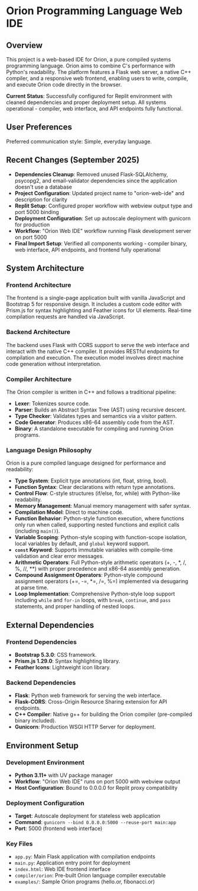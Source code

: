 # Orion Programming Language Web IDE

## Overview
This project is a web-based IDE for Orion, a pure compiled systems programming language. Orion aims to combine C's performance with Python's readability. The platform features a Flask web server, a native C++ compiler, and a responsive web frontend, enabling users to write, compile, and execute Orion code directly in the browser. 

**Current Status**: Successfully configured for Replit environment with cleaned dependencies and proper deployment setup. All systems operational - compiler, web interface, and API endpoints fully functional.

## User Preferences
Preferred communication style: Simple, everyday language.

## Recent Changes (September 2025)
- **Dependencies Cleanup**: Removed unused Flask-SQLAlchemy, psycopg2, and email-validator dependencies since the application doesn't use a database
- **Project Configuration**: Updated project name to "orion-web-ide" and description for clarity
- **Replit Setup**: Configured proper workflow with webview output type and port 5000 binding
- **Deployment Configuration**: Set up autoscale deployment with gunicorn for production
- **Workflow**: "Orion Web IDE" workflow running Flask development server on port 5000
- **Final Import Setup**: Verified all components working - compiler binary, web interface, API endpoints, and frontend fully operational

## System Architecture
### Frontend Architecture
The frontend is a single-page application built with vanilla JavaScript and Bootstrap 5 for responsive design. It includes a custom code editor with Prism.js for syntax highlighting and Feather icons for UI elements. Real-time compilation requests are handled via JavaScript.

### Backend Architecture
The backend uses Flask with CORS support to serve the web interface and interact with the native C++ compiler. It provides RESTful endpoints for compilation and execution. The execution model involves direct machine code generation without interpretation.

### Compiler Architecture
The Orion compiler is written in C++ and follows a traditional pipeline:
- **Lexer**: Tokenizes source code.
- **Parser**: Builds an Abstract Syntax Tree (AST) using recursive descent.
- **Type Checker**: Validates types and semantics via a visitor pattern.
- **Code Generator**: Produces x86-64 assembly code from the AST.
- **Binary**: A standalone executable for compiling and running Orion programs.

### Language Design Philosophy
Orion is a pure compiled language designed for performance and readability:
- **Type System**: Explicit type annotations (int, float, string, bool).
- **Function Syntax**: Clear declarations with return type annotations.
- **Control Flow**: C-style structures (if/else, for, while) with Python-like readability.
- **Memory Management**: Manual memory management with safer syntax.
- **Compilation Model**: Direct to machine code.
- **Function Behavior**: Python-style function execution, where functions only run when called, supporting nested functions and explicit calls (including `main()`).
- **Variable Scoping**: Python-style scoping with function-scope isolation, local variables by default, and `global` keyword support.
- **`const` Keyword**: Supports immutable variables with compile-time validation and clear error messages.
- **Arithmetic Operators**: Full Python-style arithmetic operators (+, -, \*, /, %, //, \*\*) with proper precedence and x86-64 assembly generation.
- **Compound Assignment Operators**: Python-style compound assignment operators (+=, -=, \*=, /=, %=) implemented via desugaring at parse time.
- **Loop Implementation**: Comprehensive Python-style loop support including `while` and `for-in` loops, with `break`, `continue`, and `pass` statements, and proper handling of nested loops.

## External Dependencies
### Frontend Dependencies
- **Bootstrap 5.3.0**: CSS framework.
- **Prism.js 1.29.0**: Syntax highlighting library.
- **Feather Icons**: Lightweight icon library.

### Backend Dependencies
- **Flask**: Python web framework for serving the web interface.
- **Flask-CORS**: Cross-Origin Resource Sharing extension for API endpoints.
- **C++ Compiler**: Native g++ for building the Orion compiler (pre-compiled binary included).
- **Gunicorn**: Production WSGI HTTP Server for deployment.

## Environment Setup
### Development Environment
- **Python 3.11+** with UV package manager
- **Workflow**: "Orion Web IDE" runs on port 5000 with webview output
- **Host Configuration**: Bound to 0.0.0.0 for Replit proxy compatibility

### Deployment Configuration  
- **Target**: Autoscale deployment for stateless web application
- **Command**: `gunicorn --bind 0.0.0.0:5000 --reuse-port main:app`
- **Port**: 5000 (frontend web interface)

### Key Files
- `app.py`: Main Flask application with compilation endpoints
- `main.py`: Application entry point for deployment
- `index.html`: Web IDE frontend interface  
- `compiler/orion`: Pre-built Orion language compiler executable
- `examples/`: Sample Orion programs (hello.or, fibonacci.or)